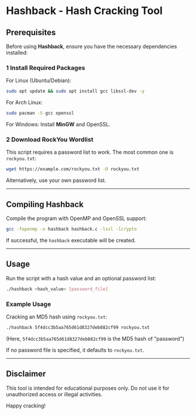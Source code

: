 # Hashback - Hash Cracking Tool

## Prerequisites

Before using **Hashback**, ensure you have the necessary dependencies installed:

### **1️ Install Required Packages**

For Linux (Ubuntu/Debian):

```bash
sudo apt update && sudo apt install gcc libssl-dev -y
```

For Arch Linux:

```bash
sudo pacman -S gcc openssl
```

For Windows: Install **MinGW** and OpenSSL.

### **2️ Download RockYou Wordlist**

This script requires a password list to work. The most common one is `rockyou.txt`:

```bash
wget https://example.com/rockyou.txt -O rockyou.txt
```

Alternatively, use your own password list.

---

## Compiling Hashback

Compile the program with OpenMP and OpenSSL support:

```bash
gcc -fopenmp -o hashback hashback.c -lssl -lcrypto
```

If successful, the `hashback` executable will be created.

---

## Usage

Run the script with a hash value and an optional password list:

```bash
./hashback <hash_value> [password_file]
```

### **Example Usage**

Cracking an MD5 hash using `rockyou.txt`:

```bash
./hashback 5f4dcc3b5aa765d61d8327deb882cf99 rockyou.txt
```

(Here, `5f4dcc3b5aa765d61d8327deb882cf99` is the MD5 hash of "password")

If no password file is specified, it defaults to `rockyou.txt`.

---

## Disclaimer

This tool is intended for educational purposes only. Do not use it for unauthorized access or illegal activities.

Happy cracking!

